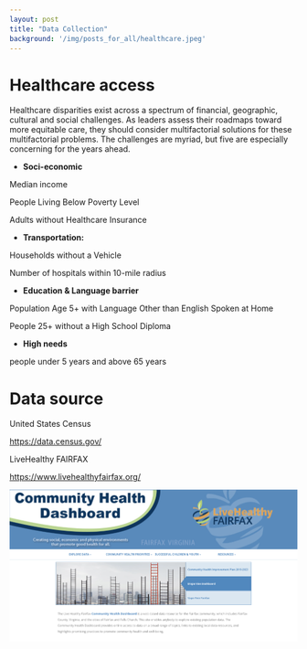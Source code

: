 ```yaml
---
layout: post
title: "Data Collection"
background: '/img/posts_for_all/healthcare.jpeg'
---
```


# Healthcare access

Healthcare disparities exist across a spectrum of financial, geographic, cultural and social challenges. As leaders assess their roadmaps toward more equitable care, they should consider multifactorial solutions for these multifactorial problems. The challenges are myriad, but five are especially concerning for the years ahead.


- **Soci-economic**

Median income 

People Living Below Poverty Level

Adults without Healthcare Insurance


- **Transportation:**

Households without a Vehicle

Number of hospitals within 10-mile radius

 
- **Education & Language barrier**

Population Age 5+ with Language Other than English Spoken at Home

People 25+ without a High School Diploma


- **High needs**

people under 5 years and above 65 years


# Data source

United States Census

https://data.census.gov/

LiveHealthy FAIRFAX

https://www.livehealthyfairfax.org/

![LiveHealthy-FAIRFAX](/img/2022-09-26-post/LiveHealthy-FAIRFAX.png)

